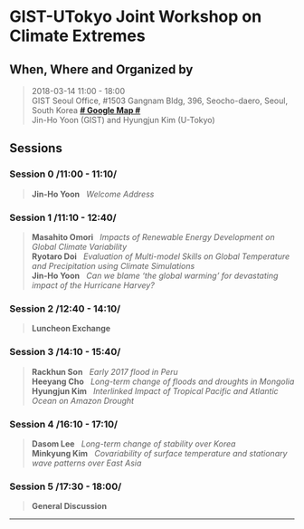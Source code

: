 # GIST-UTokyo Joint Workshop on Climate Extremes

## When, Where and Organized by
  > 2018-03-14 11:00 - 18:00 <br />
  > GIST Seoul Office, #1503 Gangnam Bldg, 396, Seocho-daero, Seoul, South Korea [**# Google Map #**](https://goo.gl/maps/EqFeJZRTqbn) <br />
  > Jin-Ho Yoon (GIST) and Hyungjun Kim (U-Tokyo)

## Sessions 

### Session 0 /11:00 - 11:10/
  > **Jin-Ho Yoon**    &nbsp;&nbsp;_Welcome Address_<br />

### Session 1 /11:10 - 12:40/
  > **Masahito Omori** &nbsp;&nbsp;_Impacts of Renewable Energy Development on Global Climate Variability_<br />
  > **Ryotaro Doi**    &nbsp;&nbsp;_Evaluation of Multi-model Skills on Global Temperature and Precipitation using Climate Simulations_<br />
  > **Jin-Ho Yoon**    &nbsp;&nbsp;_Can we blame ‘the global warming’ for devastating impact of the Hurricane Harvey?_<br />

### Session 2 /12:40 - 14:10/	
  > **Luncheon Exchange**

### Session 3 /14:10 - 15:40/
  > **Rackhun Son**    &nbsp;&nbsp;_Early 2017 flood in Peru_<br />
  > **Heeyang Cho**    &nbsp;&nbsp;_Long-term change of floods and droughts in Mongolia_<br />
  > **Hyungjun Kim**   &nbsp;&nbsp;_Interlinked Impact of Tropical Pacific and Atlantic Ocean on Amazon Drought_

### Session 4 /16:10 - 17:10/	
  > **Dasom Lee**      &nbsp;&nbsp;_Long-term change of stability over Korea_<br />
  > **Minkyung Kim**   &nbsp;&nbsp;_Covariability of surface temperature and stationary wave patterns over East Asia_<br />

### Session 5 /17:30 - 18:00/
  > **General Discussion**

------------------------------------------------
<!--stackedit_data:
eyJoaXN0b3J5IjpbLTg5NzExNzI5XX0=
-->
